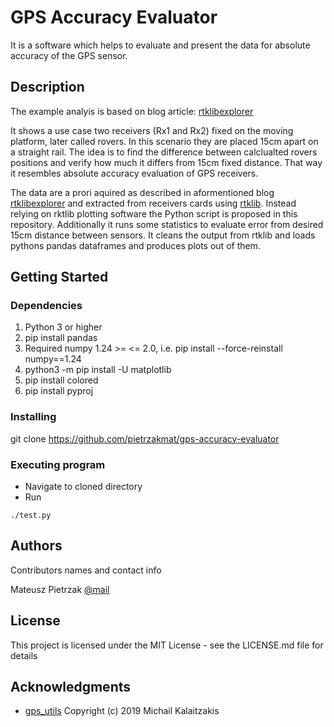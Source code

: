 # GPS Accuracy Evaluator

It is a software which helps to evaluate and present the data for absolute accuracy of the GPS sensor.

## Description

The example analyis is based on blog article: [rtklibexplorer](https://rtklibexplorer.wordpress.com/2016/12/29/exploring-moving-base-solutions/)

It shows a use case two receivers (Rx1 and Rx2) fixed on the moving platform, later called rovers. In this scenario they are placed 15cm apart on a straight rail. The idea is to find the difference between calclualted rovers positions and verify how much it differs from 15cm fixed distance. That way it resembles absolute accuracy evaluation of GPS receivers.

The data are a prori aquired as described in aformentioned blog [rtklibexplorer](https://rtklibexplorer.wordpress.com/2016/12/29/exploring-moving-base-solutions/) and extracted from receivers cards using [rtklib](https://rtklib.com/).
Instead relying on rktlib plotting software the Python script is proposed in this repository. Additionally it runs some statistics to evaluate error from desired 15cm distance between sensors. It cleans the output from rtklib and loads pythons pandas dataframes and produces plots out of them.


## Getting Started

### Dependencies

1. Python 3 or higher
2. pip install pandas
3. Required numpy 1.24 >= <= 2.0, i.e. 
   pip install --force-reinstall numpy==1.24
4. python3 -m pip install -U matplotlib
5. pip install colored
6. pip install pyproj
 
### Installing

git clone https://github.com/pietrzakmat/gps-accuracy-evaluator

### Executing program

* Navigate to cloned directory
* Run
```
./test.py
```

## Authors

Contributors names and contact info

Mateusz Pietrzak [@mail](mat.pietrzak@gmail.com)


## License

This project is licensed under the MIT License - see the LICENSE.md file for details

## Acknowledgments
* [gps_utils](https://gist.github.com/MikeK4y/1d99b93f806e7d535021b15afd5bb04f)
Copyright (c) 2019 Michail Kalaitzakis
